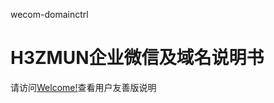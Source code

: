 wecom-domainctrl
# H3ZMUN企业微信及域名说明书
请访问<a href="https://railgunbreaker.github.io/wecom-domainctrl/">Welcome!</a>查看用户友善版说明
